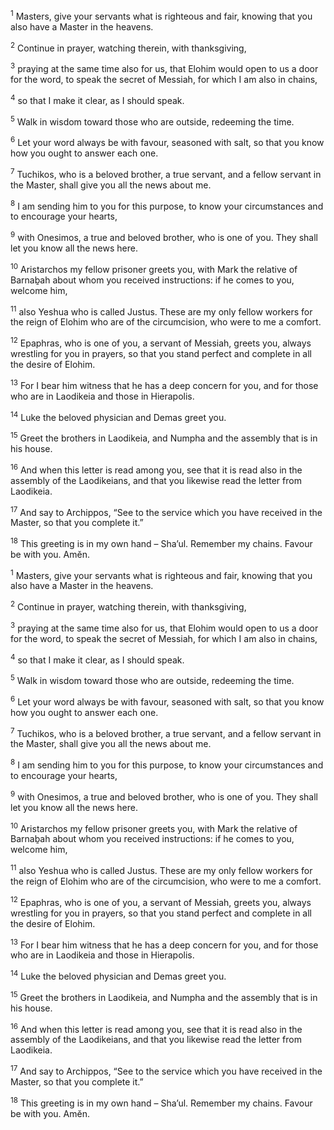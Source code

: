 <sup>1</sup> Masters, give your servants what is righteous and fair, knowing that you also have a Master in the heavens.

<sup>2</sup> Continue in prayer, watching therein, with thanksgiving,

<sup>3</sup> praying at the same time also for us, that Elohim would open to us a door for the word, to speak the secret of Messiah, for which I am also in chains,

<sup>4</sup> so that I make it clear, as I should speak.

<sup>5</sup> Walk in wisdom toward those who are outside, redeeming the time.

<sup>6</sup> Let your word always be with favour, seasoned with salt, so that you know how you ought to answer each one.

<sup>7</sup> Tuchikos, who is a beloved brother, a true servant, and a fellow servant in the Master, shall give you all the news about me.

<sup>8</sup> I am sending him to you for this purpose, to know your circumstances and to encourage your hearts,

<sup>9</sup> with Onesimos, a true and beloved brother, who is one of you. They shall let you know all the news here.

<sup>10</sup> Aristarchos my fellow prisoner greets you, with Mark the relative of Barnaḇah about whom you received instructions: if he comes to you, welcome him,

<sup>11</sup> also Yeshua who is called Justus. These are my only fellow workers for the reign of Elohim who are of the circumcision, who were to me a comfort.

<sup>12</sup> Epaphras, who is one of you, a servant of Messiah, greets you, always wrestling for you in prayers, so that you stand perfect and complete in all the desire of Elohim.

<sup>13</sup> For I bear him witness that he has a deep concern for you, and for those who are in Laodikeia and those in Hierapolis.

<sup>14</sup> Luke the beloved physician and Demas greet you.

<sup>15</sup> Greet the brothers in Laodikeia, and Numpha and the assembly that is in his house.

<sup>16</sup> And when this letter is read among you, see that it is read also in the assembly of the Laodikeians, and that you likewise read the letter from Laodikeia.

<sup>17</sup> And say to Archippos, “See to the service which you have received in the Master, so that you complete it.”

<sup>18</sup> This greeting is in my own hand – Sha’ul. Remember my chains. Favour be with you. Amĕn.

<sup>1</sup> Masters, give your servants what is righteous and fair, knowing that you also have a Master in the heavens.

<sup>2</sup> Continue in prayer, watching therein, with thanksgiving,

<sup>3</sup> praying at the same time also for us, that Elohim would open to us a door for the word, to speak the secret of Messiah, for which I am also in chains,

<sup>4</sup> so that I make it clear, as I should speak.

<sup>5</sup> Walk in wisdom toward those who are outside, redeeming the time.

<sup>6</sup> Let your word always be with favour, seasoned with salt, so that you know how you ought to answer each one.

<sup>7</sup> Tuchikos, who is a beloved brother, a true servant, and a fellow servant in the Master, shall give you all the news about me.

<sup>8</sup> I am sending him to you for this purpose, to know your circumstances and to encourage your hearts,

<sup>9</sup> with Onesimos, a true and beloved brother, who is one of you. They shall let you know all the news here.

<sup>10</sup> Aristarchos my fellow prisoner greets you, with Mark the relative of Barnaḇah about whom you received instructions: if he comes to you, welcome him,

<sup>11</sup> also Yeshua who is called Justus. These are my only fellow workers for the reign of Elohim who are of the circumcision, who were to me a comfort.

<sup>12</sup> Epaphras, who is one of you, a servant of Messiah, greets you, always wrestling for you in prayers, so that you stand perfect and complete in all the desire of Elohim.

<sup>13</sup> For I bear him witness that he has a deep concern for you, and for those who are in Laodikeia and those in Hierapolis.

<sup>14</sup> Luke the beloved physician and Demas greet you.

<sup>15</sup> Greet the brothers in Laodikeia, and Numpha and the assembly that is in his house.

<sup>16</sup> And when this letter is read among you, see that it is read also in the assembly of the Laodikeians, and that you likewise read the letter from Laodikeia.

<sup>17</sup> And say to Archippos, “See to the service which you have received in the Master, so that you complete it.”

<sup>18</sup> This greeting is in my own hand – Sha’ul. Remember my chains. Favour be with you. Amĕn.

